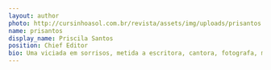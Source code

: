 ```yaml
---
layout: author
photo: http://cursinhoasol.com.br/revista/assets/img/uploads/prisantos.jpg
name: prisantos
display_name: Priscila Santos
position: Chief Editor
bio: Uma viciada em sorrisos, metida a escritora, cantora, fotografa, marketeira… Xereta, impaciente e ciumenta. Preta orgulhosa. Crespa Feliz!
---
```


